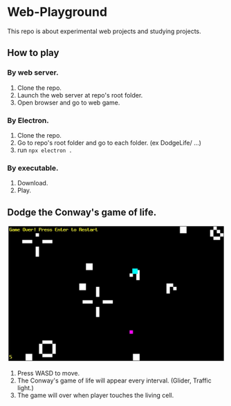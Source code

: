 # Web-Playground

This repo is about experimental web projects and studying projects.

## How to play

### By web server.

1. Clone the repo.
2. Launch the web server at repo's root folder.
3. Open browser and go to web game.

### By Electron.

1. Clone the repo.
2. Go to repo's root folder and go to each folder. (ex DodgeLife/ ...)
3. run `npx electron .`

### By executable.

1. Download.
2. Play.

## Dodge the Conway's game of life.

![Picture](./picture/picture1.jpg)

1. Press WASD to move.
2. The Conway's game of life will appear every interval. (Glider, Traffic light.)
3. The game will over when player touches the living cell.
